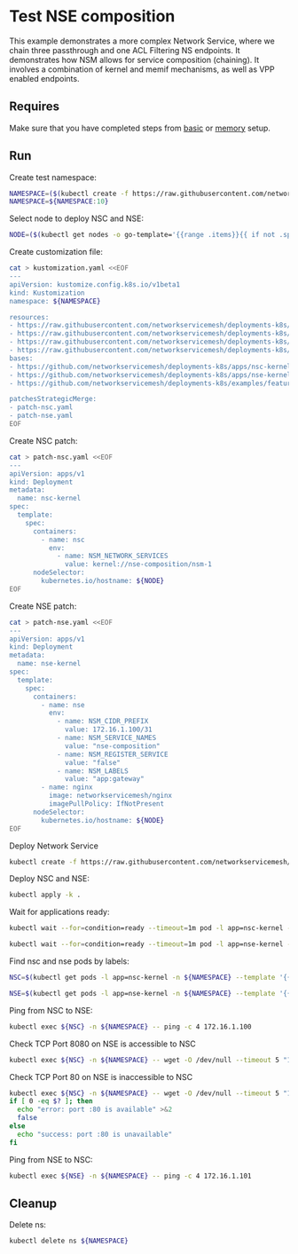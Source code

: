 # Test NSE composition

This example demonstrates a more complex Network Service, where we chain three passthrough and one ACL Filtering NS endpoints.
It demonstrates how NSM allows for service composition (chaining).
It involves a combination of kernel and memif mechanisms, as well as VPP enabled endpoints.

## Requires

Make sure that you have completed steps from [basic](../../basic) or [memory](../../memory) setup.

## Run

Create test namespace:
```bash
NAMESPACE=($(kubectl create -f https://raw.githubusercontent.com/networkservicemesh/deployments-k8s/2b3ec0187803c7bc5ad6bc351113d1deeee94cb9/examples/features/namespace.yaml)[0])
NAMESPACE=${NAMESPACE:10}
```

Select node to deploy NSC and NSE:
```bash
NODE=($(kubectl get nodes -o go-template='{{range .items}}{{ if not .spec.taints  }}{{index .metadata.labels "kubernetes.io/hostname"}} {{end}}{{end}}')[0])
```

Create customization file:
```bash
cat > kustomization.yaml <<EOF
---
apiVersion: kustomize.config.k8s.io/v1beta1
kind: Kustomization
namespace: ${NAMESPACE}

resources:
- https://raw.githubusercontent.com/networkservicemesh/deployments-k8s/2b3ec0187803c7bc5ad6bc351113d1deeee94cb9/examples/features/nse-composition/config-file.yaml
- https://raw.githubusercontent.com/networkservicemesh/deployments-k8s/2b3ec0187803c7bc5ad6bc351113d1deeee94cb9/examples/features/nse-composition/passthrough-1.yaml
- https://raw.githubusercontent.com/networkservicemesh/deployments-k8s/2b3ec0187803c7bc5ad6bc351113d1deeee94cb9/examples/features/nse-composition/passthrough-2.yaml
- https://raw.githubusercontent.com/networkservicemesh/deployments-k8s/2b3ec0187803c7bc5ad6bc351113d1deeee94cb9/examples/features/nse-composition/passthrough-3.yaml
bases:
- https://github.com/networkservicemesh/deployments-k8s/apps/nsc-kernel?ref=2b3ec0187803c7bc5ad6bc351113d1deeee94cb9
- https://github.com/networkservicemesh/deployments-k8s/apps/nse-kernel?ref=2b3ec0187803c7bc5ad6bc351113d1deeee94cb9
- https://github.com/networkservicemesh/deployments-k8s/examples/features/nse-composition/nse-firewall?ref=2b3ec0187803c7bc5ad6bc351113d1deeee94cb9

patchesStrategicMerge:
- patch-nsc.yaml
- patch-nse.yaml
EOF
```

Create NSC patch:
```bash
cat > patch-nsc.yaml <<EOF
---
apiVersion: apps/v1
kind: Deployment
metadata:
  name: nsc-kernel
spec:
  template:
    spec:
      containers:
        - name: nsc
          env:
            - name: NSM_NETWORK_SERVICES
              value: kernel://nse-composition/nsm-1
      nodeSelector:
        kubernetes.io/hostname: ${NODE}
EOF
```

Create NSE patch:
```bash
cat > patch-nse.yaml <<EOF
---
apiVersion: apps/v1
kind: Deployment
metadata:
  name: nse-kernel
spec:
  template:
    spec:
      containers:
        - name: nse
          env:
            - name: NSM_CIDR_PREFIX
              value: 172.16.1.100/31
            - name: NSM_SERVICE_NAMES
              value: "nse-composition"
            - name: NSM_REGISTER_SERVICE
              value: "false"
            - name: NSM_LABELS
              value: "app:gateway"
        - name: nginx
          image: networkservicemesh/nginx
          imagePullPolicy: IfNotPresent
      nodeSelector:
        kubernetes.io/hostname: ${NODE}
EOF
```

Deploy Network Service
```bash
kubectl create -f https://raw.githubusercontent.com/networkservicemesh/deployments-k8s/2b3ec0187803c7bc5ad6bc351113d1deeee94cb9/examples/features/nse-composition/nse-composition-ns.yaml
```

Deploy NSC and NSE:
```bash
kubectl apply -k .
```

Wait for applications ready:
```bash
kubectl wait --for=condition=ready --timeout=1m pod -l app=nsc-kernel -n ${NAMESPACE}
```
```bash
kubectl wait --for=condition=ready --timeout=1m pod -l app=nse-kernel -n ${NAMESPACE}
```

Find nsc and nse pods by labels:
```bash
NSC=$(kubectl get pods -l app=nsc-kernel -n ${NAMESPACE} --template '{{range .items}}{{.metadata.name}}{{"\n"}}{{end}}')
```
```bash
NSE=$(kubectl get pods -l app=nse-kernel -n ${NAMESPACE} --template '{{range .items}}{{.metadata.name}}{{"\n"}}{{end}}')
```

Ping from NSC to NSE:
```bash
kubectl exec ${NSC} -n ${NAMESPACE} -- ping -c 4 172.16.1.100
```

Check TCP Port 8080 on NSE is accessible to NSC
```bash
kubectl exec ${NSC} -n ${NAMESPACE} -- wget -O /dev/null --timeout 5 "172.16.1.100:8080"
```

Check TCP Port 80 on NSE is inaccessible to NSC
```bash
kubectl exec ${NSC} -n ${NAMESPACE} -- wget -O /dev/null --timeout 5 "172.16.1.100:80"
if [ 0 -eq $? ]; then
  echo "error: port :80 is available" >&2
  false
else
  echo "success: port :80 is unavailable"
fi
```

Ping from NSE to NSC:
```bash
kubectl exec ${NSE} -n ${NAMESPACE} -- ping -c 4 172.16.1.101
```

## Cleanup

Delete ns:
```bash
kubectl delete ns ${NAMESPACE}
```
